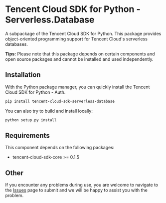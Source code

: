 # Tencent Cloud SDK for Python - Serverless.Database
A subpackage of the Tencent Cloud SDK for Python. This package provides object-oriented programming support for Tencent Cloud's serverless databases.

**Tips:** Please note that this package depends on certain components and open source packages and cannot be installed and used independently.

## Installation
With the Python package manager, you can quickly install the Tencent Cloud SDK for Python - Auth.

```bash
pip install tencent-cloud-sdk-serverless-database
```

You can also try to build and install locally:

```bash
python setup.py install
```

## Requirements
This component depends on the following packages:

- tencent-cloud-sdk-core >= 0.1.5

## Other
If you encounter any problems during use, you are welcome to navigate to the [Issues](https://github.com/nobody-night/tencent-cloud-sdk-python/issues) page to submit and we will be happy to assist you with the problem.
